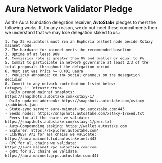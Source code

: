 
# Aura Network Validator Pledge

As the Aura foundation delegation receiver, **AutoStake** pledges to meet the following works. If, for any reason, we do not meet these commitments then we understand that we may lose delegation staked to us.:

    1. Top 25 validators must run an Euphoria testnet node beside Xstaxy mainnet node
    2. The hardware for mainnet meets the recommended baseline    
    3. Uptime of at least 90%
    4. Commission rate is greater than 0% and smaller or equal to 8%
    5. Commit to participate in network governance at least 2/3 of the total proposals throughout the delegation period
    6. Must set Gas Price >= 0.001 uaura
    7. Publicly announced to the social channels on the delegation decision
    8. Commit to any network contribution listed below:
    Category 1: Infrastructure
    - Daily pruned mainnet snaphots: https://snapshots.autostake.com/xstaxy-1/
    - Daily updated addrbook: https://snapshots.autostake.com/xstaxy-1/addrbook.json
    - State-sync server: aura-mainnet-rpc.autostake.com:443
    - Seeds nodes: https://snapshots.autostake.com/xstaxy-1/seed.txt
    - Peers for all the chains we validate: https://snapshots.autostake.com/xstaxy-1/peer.txt
    - Auto-Compounding staking: https://wallet.autostake.com
    - Explorer: https://explorer.autostake.com/
    - LCD/REST API for all chains we validate: https://aura.mainnet.lcd.autostake.net:443
    - RPC for all chains we validate: https://aura.mainnet.rpc.autostake.com:com
    - gRPC for all chains we validate: https://aura.mainnet.grpc.autostake.com:443
